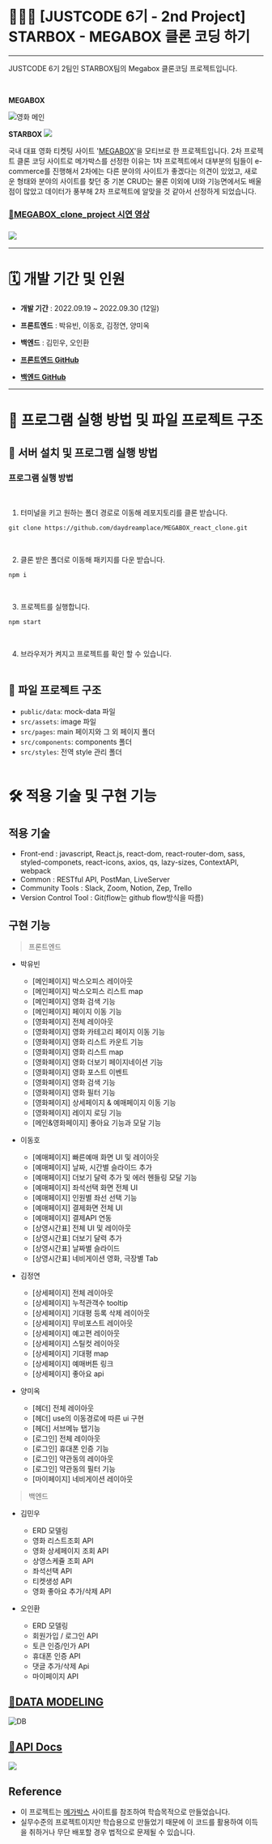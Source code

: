 # 👩🏻‍💻 [JUSTCODE 6기 - 2nd Project] STARBOX - MEGABOX 클론 코딩 하기
---

JUSTCODE 6기 2팀인 STARBOX팀의 Megabox 클론코딩 프로젝트입니다.

<br/>

**MEGABOX**

![영화 메인](https://user-images.githubusercontent.com/88419431/193578658-46ee5ce7-9cd6-42a1-aaae-13051aa3df86.PNG)

**STARBOX**
![](https://velog.velcdn.com/images/daydreamplace/post/622dcad4-9aa1-4229-b5ae-c3b57732cf05/image.png)


국내 대표 영화 티켓팅 사이트 '[MEGABOX](https://www.megabox.co.kr/)'을 모티브로 한 프로젝트입니다. 2차 프로젝트 클론 코딩 사이트로 메가박스를 선정한 이유는 1차 프로젝트에서 대부분의 팀들이 e-commerce를 진행해서 2차에는 다른 분야의 사이트가 좋겠다는 의견이 있었고, 새로운 형태와 분야의 사이트를 찾던 중 기본 CRUD는 물론 이외에 UI와 기능면에서도 배울 점이 많았고 데이터가 풍부해 2차 프로젝트에 알맞을 것 같아서 선정하게 되었습니다.

### [🎥MEGABOX_clone_project 시연 영상]( https://www.youtube.com/watch?v=K6d3YfHN9Jk )
### ![](https://velog.velcdn.com/images/daydreamplace/post/fb9c5aa9-d7e4-4ab0-a7ff-85ecd539617f/image.gif)

---
  
# 🗓 개발 기간 및 인원

- __개발 기간__  : 2022.09.19 ~ 2022.09.30 (12일)

- __프론트엔드__ :  박유빈, 이동호, 김정연, 양미옥

- __백엔드__ : 김민우, 오인환

- __[프론트엔드 GitHub](https://github.com/wecode-bootcamp-korea/justcode-6-2nd-team2-front)__ 

- __[백엔드 GitHub](https://github.com/wecode-bootcamp-korea/justcode-6-2nd-team2-back)__

---
# 🚧 프로그램 실행 방법 및 파일 프로젝트 구조

## 🔡 서버 설치 및 프로그램 실행 방법


### 프로그램 실행 방법

<br />

1.  터미널을 키고 원하는 폴더 경로로 이동해 레포지토리를 클론 받습니다.

```
git clone https://github.com/daydreamplace/MEGABOX_react_clone.git
```

<br />

2.  클론 받은 폴더로 이동해 패키지를 다운 받습니다.

```
npm i
```

<br />

3.  프로젝트를 실행합니다.

```
npm start
```

<br />

4. 브라우저가 켜지고 프로젝트를 확인 할 수 있습니다.
   <br />
   <br />


## 📂 파일 프로젝트 구조

- `public/data`: mock-data 파일
- `src/assets`: image 파일
- `src/pages`: main 페이지와 그 외 페이지 폴더
- `src/components`: components 폴더
- `src/styles`: 전역 style 관리 폴더
  <br />
  <br />

  
 
# 🛠 적용 기술 및 구현 기능

##  적용 기술
+ Front-end : javascript, React.js, react-dom, react-router-dom, sass, styled-componets, react-icons, axios, qs, lazy-sizes, ContextAPI, webpack
+ Common : RESTful API, PostMan, LiveServer
+ Community Tools : Slack, Zoom, Notion, Zep, Trello
+ Version Control Tool : Git(flow는 github flow방식을 따름)


##  구현 기능

>프론트엔드  

- 박유빈
  - [메인페이지] 박스오피스 레이아웃
  - [메인페이지] 박스오피스 리스트 map
  - [메인페이지] 영화 검색 기능
  - [메인페이지] 페이지 이동 기능
  - [영화페이지] 전체 레이아웃
  - [영화페이지] 영화 카테고리 페이지 이동 기능
  - [영화페이지] 영화 리스트 카운트 기능
  - [영화페이지] 영화 리스트 map
  - [영화페이지] 영화 더보기 페이지네이션 기능
  - [영화페이지] 영화 포스트 이벤트
  - [영화페이지] 영화 검색 기능
  - [영화페이지] 영화 필터 기능
  - [영화페이지] 상세페이지 & 예매페이지 이동 기능
  - [영화페이지] 레이지 로딩 기능
  - [메인&영화페이지] 좋아요 기능과 모달 기능
  
- 이동호  
  - [예매페이지] 빠른예매 화면 UI 및 레이아웃
  - [예매페이지] 날짜, 시간별 슬라이드 추가
  - [예매페이지] 더보기 달력 추가 및 에러 헨들링 모달 기능
  - [예매페이지] 좌석선택 화면 전체 UI
  - [예매페이지] 인원별 좌선 선택 기능
  - [예매페이지] 결제화면 전체 UI
  - [예매페이지] 결제API 연동
  - [상영시간표] 전체 UI 및 레이아웃
  - [상영시간표] 더보기 달력 추가
  - [상영시간표] 날짜별 슬라이드
  - [상영시간표] 네비게이션 영화, 극장별 Tab

- 김정연
  - [상세페이지] 전체 레이아웃
  - [상세페이지] 누적관객수 tooltip
  - [상세페이지] 기대평 등록 삭제 레이아웃
  - [상세페이지] 무비포스트 레이아웃
  - [상세페이지] 예고편 레이아웃
  - [상세페이지] 스틸컷 레이아웃
  - [상세페이지] 기대평 map
  - [상세페이지] 예매버튼 링크
  - [상세페이지] 좋아요 api

- 양미옥
  - [헤더] 전체 레이아웃
  - [헤더] use의 이동경로에 따른 ui 구현
  - [헤더] 서브메뉴 탭기능
  - [로그인] 전체 레이아웃
  - [로그인] 휴대폰 인증 기능
  - [로그인] 약관동의 레이아웃
  - [로그인] 약관동의 필터 기능
  - [마이페이지] 네비게이션 레이아웃
  
>백엔드

- 김민우  
  - ERD 모델링
  - 영화 리스트조회 API
  - 영화 상세페이지 조회 API 
  - 상영스케쥴 조회 API
  - 좌석선택 API
  - 티켓생성 API
  - 영화 좋아요 추가/삭제 API  

- 오인환
  - ERD 모델링
  - 회원가입 / 로그인 API 
  - 토큰 인증/인가 API   
  - 휴대폰 인증 API
  - 댓글 추가/삭제 Api
  - 마이페이지 API

## [📼DATA MODELING](https://dbdiagram.io/d/6327c6e10911f91ba5db0917) 

![DB](https://user-images.githubusercontent.com/88419431/193578720-4b6a58e6-042d-4adc-aa50-f21e3beac4f9.PNG)

 ## [📑API Docs](https://documenter.getpostman.com/view/22703204/2s7ZE4NQnp#de716034-8667-44c7-9662-0eadb80d143e)
![](https://velog.velcdn.com/images/daydreamplace/post/81f3afd0-4eeb-426c-8ee9-5095bfab1746/image.png)


## Reference

- 이 프로젝트는 [메가박스](https://www.megabox.co.kr/) 사이트를 참조하여 학습목적으로 만들었습니다.
- 실무수준의 프로젝트이지만 학습용으로 만들었기 때문에 이 코드를 활용하여 이득을 취하거나 무단 배포할 경우 법적으로 문제될 수 있습니다.
